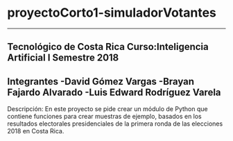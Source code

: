 # proyectoCorto1-simuladorVotantes
------------------------------------
Tecnológico de Costa Rica
Curso:Inteligencia Artificial
I Semestre 2018
------------------------------------
Integrantes
-David Gómez Vargas
-Brayan Fajardo Alvarado
-Luis Edward Rodríguez Varela
------------------------------------
Descripción:
En este proyecto se pide crear un módulo de Python que contiene funciones para crear
muestras de ejemplo, basados en los resultados electorales presidenciales de la primera ronda de las elecciones 2018
en Costa Rica.